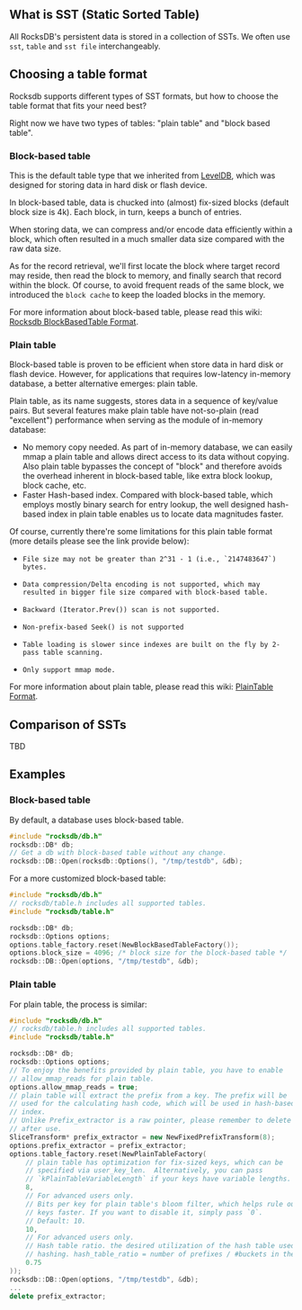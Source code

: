 ## What is SST (Static Sorted Table)
All RocksDB's persistent data is stored in a collection of SSTs. We often use `sst`, `table` and `sst file` interchangeably. 

## Choosing a table format

Rocksdb supports different types of SST formats, but how to choose the table format that fits your need best?

Right now we have two types of tables: "plain table" and "block based table".

### Block-based table ###

This is the default table type that we inherited from [LevelDB](http://leveldb.googlecode.com/svn/trunk/doc/index.html), which was designed for storing data in hard disk or flash device.

In block-based table, data is chucked into (almost) fix-sized blocks (default block size is 4k). Each block, in turn, keeps a bunch of entries.

When storing data, we can compress and/or encode data efficiently within a block, which often resulted in a much smaller data size compared with the raw data size.

As for the record retrieval, we'll first locate the block where target record may reside, then read the block to memory, and finally search that record within the block. Of course, to avoid frequent reads of the same block, we introduced the `block cache` to keep the loaded blocks in the memory.

For more information about block-based table, please read this wiki: [Rocksdb BlockBasedTable Format](https://github.com/facebook/rocksdb/wiki/Rocksdb-BlockBasedTable-Format).

### Plain table ###

Block-based table is proven to be efficient when store data in hard disk or flash device. However, for applications that requires low-latency in-memory database, a better alternative emerges: plain table.

Plain table, as its name suggests, stores data in a sequence of key/value pairs. But several features make plain table have not-so-plain (read "excellent") performance when serving as the module of in-memory database:

* No memory copy needed. As part of in-memory database, we can easily mmap a plain table and allows direct access to its data without copying. Also plain table bypasses the concept of "block" and therefore avoids the overhead inherent in block-based table, like extra block lookup, block cache, etc.
* Faster Hash-based index. Compared with block-based table, which employs mostly binary search for entry lookup, the well designed hash-based index in plain table enables us to locate data magnitudes faster.

Of course, currently there're some limitations for this plain table format (more details please see the link provide below):

*     File size may not be greater than 2^31 - 1 (i.e., `2147483647`) bytes.
*     Data compression/Delta encoding is not supported, which may resulted in bigger file size compared with block-based table.
*     Backward (Iterator.Prev()) scan is not supported.
*     Non-prefix-based Seek() is not supported
*     Table loading is slower since indexes are built on the fly by 2-pass table scanning.
*     Only support mmap mode.

For more information about plain table, please read this wiki: [PlainTable Format](https://github.com/facebook/rocksdb/wiki/PlainTable-Format).

## Comparison of SSTs

TBD

## Examples

### Block-based table
By default, a database uses block-based table.

```cpp
#include "rocksdb/db.h"
rocksdb::DB* db;
// Get a db with block-based table without any change.
rocksdb::DB::Open(rocksdb::Options(), "/tmp/testdb", &db);
```

For a more customized block-based table:

```cpp
#include "rocksdb/db.h"
// rocksdb/table.h includes all supported tables.
#include "rocksdb/table.h"

rocksdb::DB* db;
rocksdb::Options options;
options.table_factory.reset(NewBlockBasedTableFactory());
options.block_size = 4096; /* block size for the block-based table */
rocksdb::DB::Open(options, "/tmp/testdb", &db);
```

### Plain table
For plain table, the process is similar:

```cpp
#include "rocksdb/db.h"
// rocksdb/table.h includes all supported tables.
#include "rocksdb/table.h"

rocksdb::DB* db;
rocksdb::Options options;
// To enjoy the benefits provided by plain table, you have to enable
// allow_mmap_reads for plain table.
options.allow_mmap_reads = true;
// plain table will extract the prefix from a key. The prefix will be
// used for the calculating hash code, which will be used in hash-based
// index.
// Unlike Prefix_extractor is a raw pointer, please remember to delete it
// after use.
SliceTransform* prefix_extractor = new NewFixedPrefixTransform(8);
options.prefix_extractor = prefix_extractor;
options.table_factory.reset(NewPlainTableFactory(
    // plain table has optimization for fix-sized keys, which can be
    // specified via user_key_len.  Alternatively, you can pass
    // `kPlainTableVariableLength` if your keys have variable lengths.
    8,
    // For advanced users only. 
    // Bits per key for plain table's bloom filter, which helps rule out non-existent
    // keys faster. If you want to disable it, simply pass `0`.
    // Default: 10.
    10,
    // For advanced users only.
    // Hash table ratio. the desired utilization of the hash table used for prefix
    // hashing. hash_table_ratio = number of prefixes / #buckets in the hash table.
    0.75
));
rocksdb::DB::Open(options, "/tmp/testdb", &db);
...
delete prefix_extractor;
```